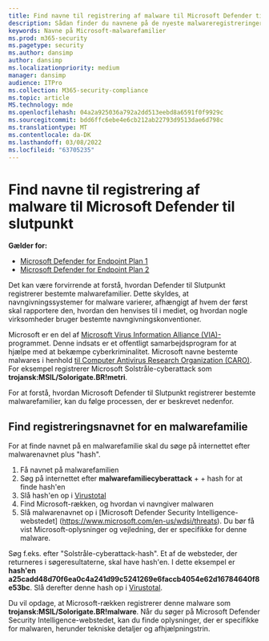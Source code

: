 ```yaml
---
title: Find navne til registrering af malware til Microsoft Defender til slutpunkt
description: Sådan finder du navnene på de nyeste malwareregistreringer i Defender til Slutpunkt
keywords: Navne på Microsoft-malwarefamilier
ms.prod: m365-security
ms.pagetype: security
ms.author: dansimp
author: dansimp
ms.localizationpriority: medium
manager: dansimp
audience: ITPro
ms.collection: M365-security-compliance
ms.topic: article
MS.technology: mde
ms.openlocfilehash: 04a2a925036a792a2dd513eebd8a6591f0f9929c
ms.sourcegitcommit: bdd6ffc6ebe4e6cb212ab22793d9513dae6d798c
ms.translationtype: MT
ms.contentlocale: da-DK
ms.lasthandoff: 03/08/2022
ms.locfileid: "63705235"
---
```

# <a name="find-malware-detection-names-for-microsoft-defender-for-endpoint"></a>Find navne til registrering af malware til Microsoft Defender til slutpunkt

**Gælder for:**
- [Microsoft Defender for Endpoint Plan 1](https://go.microsoft.com/fwlink/?linkid=2154037)
- [Microsoft Defender for Endpoint Plan 2](https://go.microsoft.com/fwlink/?linkid=2154037)

Det kan være forvirrende at forstå, hvordan Defender til Slutpunkt registrerer bestemte malwarefamilier. Dette skyldes, at navngivningssystemer for malware varierer, afhængigt af hvem der først skal rapportere den, hvordan den henvises til i mediet, og hvordan nogle virksomheder bruger bestemte navngivningskonventioner.

Microsoft er en del af [Microsoft Virus Information Alliance (VIA)-](/windows/security/threat-protection/intelligence/virus-information-alliance-criteria.md) programmet. Denne indsats er et offentligt samarbejdsprogram for at hjælpe med at bekæmpe cyberkriminalitet. Microsoft navne bestemte malwares i henhold [til Computer Antivirus Research Organization (CARO)](/windows/security/threat-protection/intelligence/malware-naming.md). For eksempel registrerer Microsoft Solstråle-cyberattack som **trojansk:MSIL/Solorigate.BR!metri**.

For at forstå, hvordan Microsoft Defender til Slutpunkt registrerer bestemte malwarefamilier, kan du følge processen, der er beskrevet nedenfor. 

## <a name="find-the-detection-name-for-a-malware-family"></a>Find registreringsnavnet for en malwarefamilie
For at finde navnet på en malwarefamilie skal du søge på internettet efter malwarenavnet plus "hash".

1. Få navnet på malwarefamilien
2. Søg på internettet efter **malwarefamiliecyberattack**  +  + hash for at finde hash'en
3. Slå hash'en op i [Virustotal](https://www.virustotal.com/)
4. Find Microsoft-rækken, og hvordan vi navngiver malwaren
5. Slå malwarenavnet op i [Microsoft Defender Security Intelligence-webstedet] (https://www.microsoft.com/en-us/wdsi/threats). Du bør få vist Microsoft-oplysninger og vejledning, der er specifikke for denne malware.

Søg f.eks. efter "Solstråle-cyberattack-hash". Et af de websteder, der returneres i søgeresultaterne, skal have hash'en. I dette eksempel er **hash'en a25cadd48d70f6ea0c4a241d99c5241269e6faccb4054e62d16784640f8e53bc**. Slå derefter denne hash op i [Virustotal](https://www.virustotal.com/).

Du vil opdage, at Microsoft-rækken registrerer denne malware som **trojansk:MSIL/Solorigate.BR!malware**. Når du søger på Microsoft Defender Security Intelligence-webstedet, kan du finde oplysninger, der er specifikke for malwaren, herunder tekniske detaljer og afhjælpningstrin.